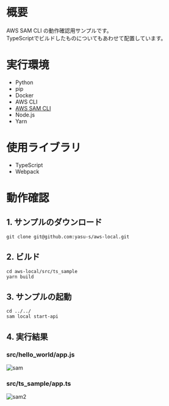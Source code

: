 # 概要

AWS SAM CLI の動作確認用サンプルです。  
TypeScriptでビルドしたものについてもあわせて配置しています。

# 実行環境

* Python 
* pip
* Docker
* AWS CLI
* [AWS SAM CLI](https://docs.aws.amazon.com/serverless-application-model/latest/developerguide/serverless-sam-cli-install.html)
* Node.js
* Yarn

# 使用ライブラリ

* TypeScript
* Webpack

# 動作確認

## 1. サンプルのダウンロード

```
git clone git@github.com:yasu-s/aws-local.git
```

## 2. ビルド  

```
cd aws-local/src/ts_sample
yarn build
```

## 3. サンプルの起動  

```
cd ../../
sam local start-api
```

## 4. 実行結果  

### src/hello_world/app.js

![sam](https://user-images.githubusercontent.com/2668146/51420938-acf3f380-1bda-11e9-8a2a-8b5e6d6a20be.png)

### src/ts_sample/app.ts

![sam2](https://user-images.githubusercontent.com/2668146/51424148-5ce25480-1c0d-11e9-9f59-f08a22ea45ff.png)
